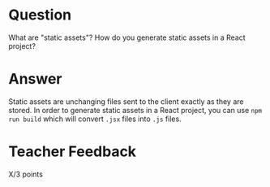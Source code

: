 <!-- @format -->

# Question

What are "static assets"? How do you generate static assets in a React project?

# Answer

Static assets are unchanging files sent to the client exactly as they are stored. In order to generate static assets in a React project, you can use `npm run build` which will convert `.jsx` files into `.js` files.

# Teacher Feedback

X/3 points
